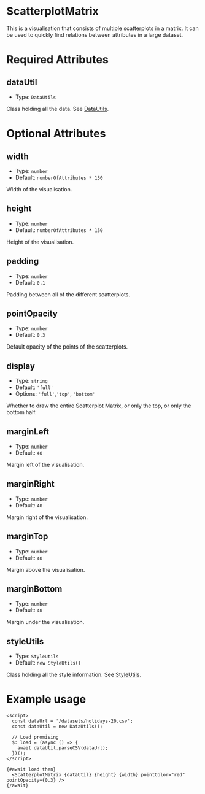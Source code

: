 # ScatterplotMatrix

This is a visualisation that consists of multiple scatterplots in a matrix.
It can be used to quickly find relations between attributes in a large dataset.

# Required Attributes

## dataUtil

- Type: `DataUtils`

Class holding all the data. See [DataUtils](utils/dataUtils.md).

# Optional Attributes

## width

- Type: `number`
- Default: `numberOfAttributes * 150`

Width of the visualisation.

## height

- Type: `number`
- Default: `numberOfAttributes * 150`

Height of the visualisation.

## padding

- Type: `number`
- Default: `0.1`

Padding between all of the different scatterplots.

## pointOpacity

- Type: `number`
- Default: `0.3`

Default opacity of the points of the scatterplots.

## display

- Type: `string`
- Default: `'full'`
- Options: `'full'`,`'top'`, `'bottom'`

Whether to draw the entire Scatterplot Matrix, or only the top, or only the bottom half.

## marginLeft

- Type: `number`
- Default: `40`

Margin left of the visualisation.

## marginRight

- Type: `number`
- Default: `40`

Margin right of the visualisation.

## marginTop

- Type: `number`
- Default: `40`

Margin above the visualisation.

## marginBottom

- Type: `number`
- Default: `40`

Margin under the visualisation.

## styleUtils

- Type: `StyleUtils`
- Default: `new StyleUtils()`

Class holding all the style information. See [StyleUtils](utils/styleUtils.md).

# Example usage

```svelte
<script>
  const dataUrl = '/datasets/holidays-20.csv';
  const dataUtil = new DataUtils();

  // Load promising
  $: load = (async () => {
    await dataUtil.parseCSV(dataUrl);
  })();
</script>

{#await load then}
  <ScatterplotMatrix {dataUtil} {height} {width} pointColor="red" pointOpacity={0.3} />
{/await}
```
